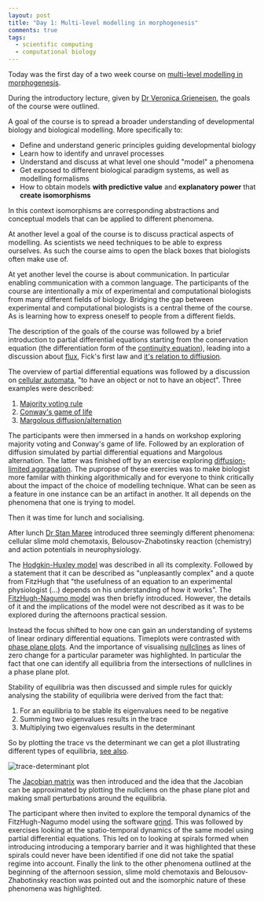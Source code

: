 ```yaml
---
layout: post
title: "Day 1: Multi-level modelling in morphogenesis"
comments: true
tags:
  - scientific computing
  - computational biology
---
```


Today was the first day of a two week course on
[multi-level modelling in morphogenesis](https://www.jic.ac.uk/whats-on/events/2015/07/embo-practical-course-2015/).

During the introductory lecture, given by 
[Dr Veronica Grieneisen](https://www.jic.ac.uk/directory/veronica-grieneisen/),
the goals of the course were outlined.

A goal of the course is to spread a broader understanding of
developmental biology and biological modelling. More specifically to:

- Define and understand generic principles guiding developmental biology
- Learn how to identify and unravel processes
- Understand and discuss at what level one should "model" a phenomena
- Get exposed to different biological paradigm systems, as well as modelling formalisms
- How to obtain models **with predictive value** and **explanatory power** that **create isomorphisms**

In this context isomorphisms are corresponding abstractions and conceptual
models that can be applied to different phenomena.

At another level a goal of the course is to discuss practical aspects of
modelling. As scientists we need techniques to be able to express ourselves. As
such the course aims to open the black boxes that biologists often make use of.

At yet another level the course is about communication. In particular enabling
communication with a common language. The participants of the course are
intentionally a mix of experimental and computational biologists from many
different fields of biology. Bridging the gap between experimental and
computational biologists is a central theme of the course. As is learning how
to express oneself to people from a different fields. 

The description of the goals of the course was followed by a brief introduction
to partial differential equations starting from the conservation equation (the
differentiation form of the
[continuity equation](https://en.wikipedia.org/wiki/Continuity_equation)),
leading into a discussion about
[flux](https://en.wikipedia.org/wiki/Flux), Fick's first law and
[it's relation to diffiusion](https://en.wikipedia.org/wiki/Fick%27s_laws_of_diffusion).

The overview of partial differential equations was followed by a discussion on
[cellular automata](https://en.wikipedia.org/wiki/Cellular_automaton),
"to have an object or not to have an object". Three examples were described:

1. [Majority voting rule](http://demonstrations.wolfram.com/CellularAutomataWithMajorityRule/)
2. [Conway's game of life](https://en.wikipedia.org/wiki/Conway%27s_Game_of_Life)
3. [Margolous diffusion/alternation](http://cell-auto.com/neighbourhood/margolus/)

The participants were then immersed in a hands on workshop exploring majority
voting and Conway's game of life. Followed by an exploration of diffusion simulated by
partial differential equations and Margolous alternation. The latter was finished off
by an exercise exploring
[diffusion-limited aggragation](https://en.wikipedia.org/wiki/Diffusion-limited_aggregation).
The pupropse of these exercies was to make biologist more familar with thinking algorithmically
and for everyone to think critically about the impact of the choice of modelling technique.
What can be seen as a feature in one instance can be an artifact in another. It all depends
on the phenomena that one is trying to model.

Then it was time for lunch and socialising.

After lunch
[Dr Stan Maree](https://www.jic.ac.uk/directory/stan-maree/)
introduced three seemingly different phenomena: cellular slime mold chemotaxis, 
Belousov-Zhabotinsky reaction (chemistry) and action potentials in neurophysiology.

The
[Hodgkin-Huxley model](https://en.wikipedia.org/wiki/Hodgkin–Huxley_model)
was described in all its complexity. Followed by a statement that it can be
described as "unpleasantly complex" and a quote from FitzHugh that
"the usefulness of an equation to an experimental physiologist (...) depends
on his understanding of how it works". The
[FitzHugh-Nagumo model](https://en.wikipedia.org/wiki/FitzHugh–Nagumo_model)
was then briefly introduced. However, the details of it and the implications
of the model were not described as it was to be explored during the
afternoons practical session.

Instead the focus shifted to how one can gain an understanding of systems of
linear ordinary differential equations. Timeplots were contrasted with
[phase plane plots](https://en.wikipedia.org/wiki/Phase_plane). And the importance
of visualising
[nullclines](https://en.wikipedia.org/wiki/Nullcline) as lines of zero change
for a particular parameter was highlighted. In particular the fact that
one can identify all equilibria from the intersections of nullclines in
a phase plane plot.

Stability of equilibria was then discussed and simple rules for quickly analysing
the stability of equilibria were derived from the fact that:

1. For an equilibria to be stable its eigenvalues need to be negative
2. Summing two eigenvalues results in the trace
3. Multiplying two eigenvalues results in the determinant 

So by plotting the trace vs the determinant we can get a plot illustrating
different types of equilibria,
[see also](https://en.wikipedia.org/wiki/Phase_plane#Eigenvectors_and_nodes).

![trace-determinant plot](https://upload.wikimedia.org/wikipedia/commons/3/35/Phase_plane_nodes.svg)

The
[Jacobian matrix](https://en.wikipedia.org/wiki/Jacobian_matrix_and_determinant)
was then introduced and the idea that the Jacobian can be approximated by
plotting the nullcliens on the phase plane plot and making small
perturbations around the equilibria.

The participant where then invited to explore the temporal dynamics of the FitzHugh-Nagumo
model using the software
[grind](http://www-binf.bio.uu.nl/rdb/grind.html). This was followed by exercises looking
at the spatio-temporal dynamics of the same model using partial differential equations.
This led on to looking at spirals formed when introducing introducing a temporary barrier
and it was highlighted that these spirals could never have been identified if
one did not take the spatial regime into account.  Finally the link to the
other phenomena outlined at the beginning of the afternoon session, slime mold
chemotaxis and
Belousov-Zhabotinsky reaction was pointed out and the isomorphic nature of these
phenomena was highlighted.
